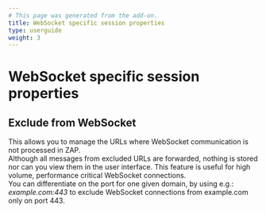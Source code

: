 ```yaml
---
# This page was generated from the add-on.
title: WebSocket specific session properties
type: userguide
weight: 3
---
```


# WebSocket specific session properties

## Exclude from WebSocket

This allows you to manage the URLs where WebSocket communication is not processed in ZAP.   
Although all messages from excluded URLs are forwarded, nothing is stored nor can you view them in the user interface. This feature is useful for high volume, performance critical WebSocket connections.   
You can differentiate on the port for one given domain, by using e.g.: *example.com:443* to exclude WebSocket connections from example.com only on port 443.
